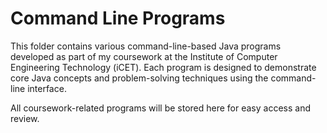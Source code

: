 # Command Line Programs

This folder contains various command-line-based Java programs developed as part of my coursework at the Institute of Computer Engineering Technology (iCET). Each program is designed to demonstrate core Java concepts and problem-solving techniques using the command-line interface.

All coursework-related programs will be stored here for easy access and review.
